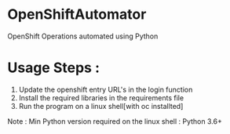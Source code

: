 # OpenShiftAutomator
OpenShift Operations automated using Python

# Usage Steps :
1. Update the openshift entry URL's in the login function
2. Install the required libraries in the requirements file
3. Run the program on a linux shell[with oc installted]

Note : Min Python version required on the linux shell : Python 3.6+
